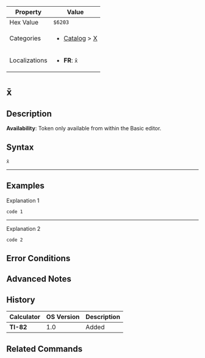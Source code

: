 | Property      | Value |
|---------------|-------|
| Hex Value     | `$6203`|
| Categories    | <ul><li>[Catalog](../categories/Catalog.md) > [X](../categories/Catalog.md#X)</li></ul> |
| Localizations | <ul><li><b>FR</b>: `x̄`</li></ul> |

# `x̄`

## Description



<b>Availability</b>: Token only available from within the Basic editor.

## Syntax
`x̄`

<hr>

## Examples

Explanation 1
```ti-basic
code 1
```
---
Explanation 2
```ti-basic
code 2
```

## Error Conditions


## Advanced Notes


## History
| Calculator | OS Version | Description |
|------------|------------|-------------|
| <b>TI-82</b> | 1.0 | Added

## Related Commands

    